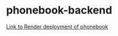 # phonebook-backend

[Link to Render deployment of phonebook](https://phonebook-backend-8a3h.onrender.com/)
